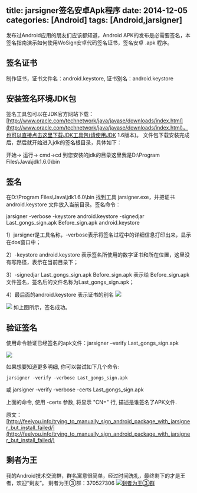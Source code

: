 title: jarsigner签名安卓Apk程序
date: 2014-12-05 
categories: [Android]
tags: [Android,jarsigner]
---

发布过Android应用的朋友们应该都知道，Android APK的发布是必需要签名，本签名指南演示如何使用WoSign安卓代码签名证书，签名安卓 .apk 程序。

## 签名证书

制作证书，证书文件名：android.keystore, 证书别名：android.keystore
 
## 安装签名环境JDK包

签名工具包可以在JDK官方网站下载：[http://www.oracle.com/technetwork/java/javase/downloads/index.html](http://www.oracle.com/technetwork/java/javase/downloads/index.html)，也可以直接点击这里下载JDK工具包(请使用JDK 1.6版本)。
文件包下载安装完成后，然后就开始进入jdk的签名根目录，具体如下：

开始-> 运行-> cmd->cd 到您安装的jdk的目录这里我是D:\Program Files\Java\jdk1.6.0\bin
 
<!-- more -->
## 签名

在D:\Program Files\Java\jdk1.6.0\bin 找到工具 jarsigner.exe，并把证书android.keystore 文件放入当前目录。签名命令：

jarsigner -verbose -keystore android.keystore -signedjar Last_gongs_sign.apk Before_sign.apk android.keystore

1）jarsigner是工具名称，-verbose表示将签名过程中的详细信息打印出来，显示在dos窗口中；

2）-keystore android.keystore 表示签名所使用的数字证书和所在位置，这里没有写路径，表示在当前目录下；

3）-signedjar Last_gongs_sign.apk Before_sign.apk 表示给 Before_sign.apk文件签名，签名后的文件名称为Last_gongs_sign.apk；

4）最后面的android.keystore 表示证书的别名
![](http://7q5c2h.com1.z0.glb.clouddn.com/2014-12-05-jarsigner-0.png)
 
![](http://wuxiaolong.qiniudn.com/2014-12-05-jarsigner-1.png)
如上图所示，签名成功。
 
## 验证签名

使用命令验证已经签名的apk文件：jarsigner –verify Last_gongs_sign.apk

![](http://wuxiaolong.qiniudn.com/2014-12-05-jarsigner-2.png)

如果想要知道更多明细, 你可以尝试如下几个命令:

    jarsigner -verify -verbose Last_gongs_sign.apk                                            
或
    jarsigner -verify -verbose -certs Last_gongs_sign.apk  
    
上面的命令, 使用 -certs 参数, 将显示 "CN=" 行, 描述是谁签名了APK文件.

原文：[http://feelyou.info/trying_to_manually_sign_android_package_with_jarsigner_but_install_failed/](http://feelyou.info/trying_to_manually_sign_android_package_with_jarsigner_but_install_failed/)

## 剩者为王
我的Android技术交流群，群名寓意很简单，经过时间洗礼，最终剩下的才是王者，欢迎“剩友”。
剩者为王③群：370527306 <a target="_blank" href="http://shang.qq.com/wpa/qunwpa?idkey=0a992ba077da4c8325cbfef1c9e81f0443ffb782a0f2135c1a8f7326baac58ac"><img border="0" src="http://pub.idqqimg.com/wpa/images/group.png" alt="剩者为王③群" title="剩者为王③群"></a>
